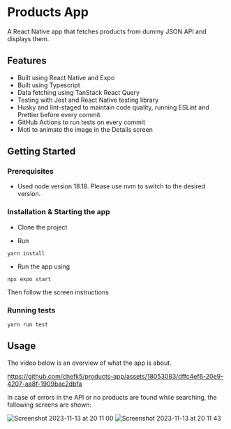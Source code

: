 # Products App

A React Native app that fetches products from dummy JSON API and displays them.

## Features

- Built using React Native and Expo
- Built using Typescript
- Data fetching using TanStack React Query
- Testing with Jest and React Native testing library
- Husky and lint-staged to maintain code quality, running ESLint and Prettier before every commit.
- GitHub Actions to run tests on every commit
- Moti to animate the image in the Details screen

## Getting Started

### Prerequisites

- Used node version 18.18. Please use nvm to switch to the desired version.

### Installation & Starting the app

- Clone the project

- Run

```
yarn install
```
- Run the app using
```
npx expo start
```
Then follow the screen instructions

### Running tests
```
yarn run test
```

## Usage

The video below is an overview of what the app is about.

https://github.com/chefk5/products-app/assets/18053083/dffc4ef6-20e9-4207-aa8f-1909bac2dbfa


In case of errors in the API or no products are found while searching, the following screens are shown:

![Screenshot 2023-11-13 at 20 11 00](https://github.com/chefk5/products-app/assets/18053083/3d32514e-d05c-4e78-8bac-01ad0eddbf2c)
![Screenshot 2023-11-13 at 20 11 43](https://github.com/chefk5/products-app/assets/18053083/972badbf-f498-42b5-9f49-bcdec424a8c6)




